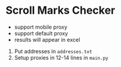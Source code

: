 
# Scroll Marks Checker

* support mobile proxy
* support default proxy
* results will appear in excel

1. Put addresses in `addresses.txt`
2. Setup proxies in 12-14 lines in `main.py`
